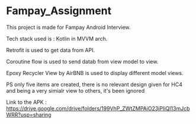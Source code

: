 # Fampay_Assignment

This project is made for Fampay Android Interview. 

Tech stack used is : Kotlin in MVVM arch. 

Retrofit is used to get data from API.

Coroutine flow is used to send datab from view model to view.

Epoxy Recycler View by AirBNB is used to display different model views. 

PS only five items are created, there is no relevant design given for HC4 and being a very simialr view to others, it's been ignored

Link to the APK : https://drive.google.com/drive/folders/199VhP_ZWtZMPAiO23jPIiQI13mJcbWRR?usp=sharing
